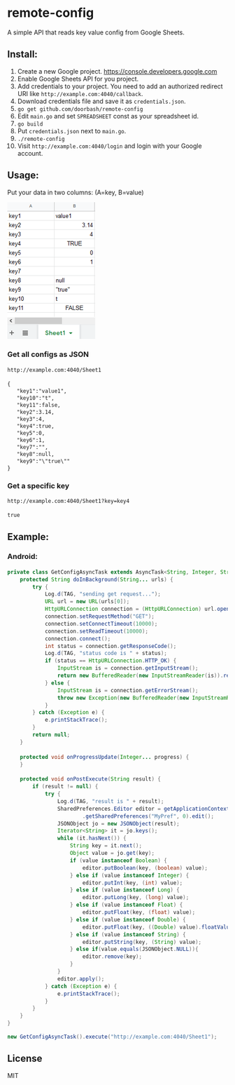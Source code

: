 # remote-config
A simple API that reads key value config from Google Sheets.

## Install:

1. Create a new Google project. https://console.developers.google.com
2. Enable Google Sheets API for you project.
3. Add credentials to your project.
    You need to add an authorized redirect URI like `http://example.com:4040/callback`.
4. Download credentials file and save it as `credentials.json`.
5. `go get github.com/doorbash/remote-config`
6. Edit `main.go` and set `SPREADSHEET` const as your spreadsheet id.
7. `go build`
8. Put `credentials.json` next to `main.go`.
9. `./remote-config`
10. Visit `http://example.com:4040/login` and login with your Google account.

## Usage:

Put your data in two columns: (A=key, B=value)

<img src="https://github.com/doorbash/remote-config/blob/master/screenshot.png?raw=true" />

### Get all configs as JSON

```
http://example.com:4040/Sheet1

{
   "key1":"value1",
   "key10":"t",
   "key11":false,
   "key2":3.14,
   "key3":4,
   "key4":true,
   "key5":0,
   "key6":1,
   "key7":"",
   "key8":null,
   "key9":"\"true\""
}
```

### Get a specific key

```
http://example.com:4040/Sheet1?key=key4
    
true
```

## Example:

### Android:

```java
private class GetConfigAsyncTask extends AsyncTask<String, Integer, String> {
    protected String doInBackground(String... urls) {
        try {
            Log.d(TAG, "sending get request...");
            URL url = new URL(urls[0]);
            HttpURLConnection connection = (HttpURLConnection) url.openConnection();
            connection.setRequestMethod("GET");
            connection.setConnectTimeout(10000);
            connection.setReadTimeout(10000);
            connection.connect();
            int status = connection.getResponseCode();
            Log.d(TAG, "status code is " + status);
            if (status == HttpURLConnection.HTTP_OK) {
                InputStream is = connection.getInputStream();
                return new BufferedReader(new InputStreamReader(is)).readLine();
            } else {
                InputStream is = connection.getErrorStream();
                throw new Exception(new BufferedReader(new InputStreamReader(is)).readLine());
            }
        } catch (Exception e) {
            e.printStackTrace();
        }
        return null;
    }

    protected void onProgressUpdate(Integer... progress) {
    }

    protected void onPostExecute(String result) {
        if (result != null) {
            try {
                Log.d(TAG, "result is " + result);
                SharedPreferences.Editor editor = getApplicationContext()
                        .getSharedPreferences("MyPref", 0).edit();
                JSONObject jo = new JSONObject(result);
                Iterator<String> it = jo.keys();
                while (it.hasNext()) {
                    String key = it.next();
                    Object value = jo.get(key);
                    if (value instanceof Boolean) {
                        editor.putBoolean(key, (boolean) value);
                    } else if (value instanceof Integer) {
                        editor.putInt(key, (int) value);
                    } else if (value instanceof Long) {
                        editor.putLong(key, (long) value);
                    } else if (value instanceof Float) {
                        editor.putFloat(key, (float) value);
                    } else if (value instanceof Double) {
                        editor.putFloat(key, ((Double) value).floatValue());
                    } else if (value instanceof String) {
                        editor.putString(key, (String) value);
                    } else if(value.equals(JSONObject.NULL)){
                        editor.remove(key);
                    }
                }
                editor.apply();
            } catch (Exception e) {
                e.printStackTrace();
            }
        }
    }
}
```

```java
new GetConfigAsyncTask().execute("http://example.com:4040/Sheet1");
```

## License

MIT